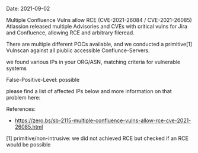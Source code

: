 Date: 2021-09-02

Multiple Confluence Vulns allow RCE (CVE-2021-26084 / CVE-2021-26085) 
Atlassion released multiple Advisories and CVEs with critical vulns 
for Jira and Confluence, allowing RCE and arbitrary fileread.

There are multiple different POCs available, and we conducted a 
primitive[1] Vulnscan against all piublic accessible Conflunce-Servers.


we found various IPs in your ORG/ASN,
matching criteria for vulnerable systems


False-Positive-Level: possible


please find a list of affected IPs below
and more information on that problem here:

References:

- https://zero.bs/sb-2115-multiple-confluence-vulns-allow-rce-cve-2021-26085.html



    
[1] primitive/non-intrusive: we did not achieved RCE but checked if an RCE would be possible

